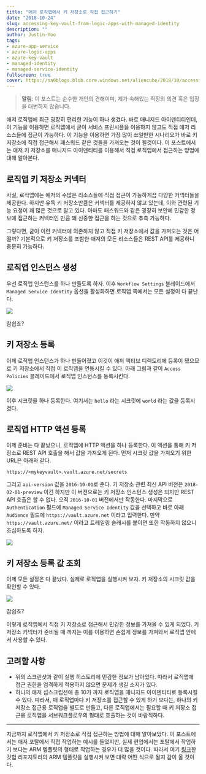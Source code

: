 ```yaml
---
title: "애저 로직앱에서 키 저장소로 직접 접근하기"
date: "2018-10-24"
slug: accessing-key-vault-from-logic-apps-with-managed-identity
description: ""
author: Justin-Yoo
tags:
- azure-app-service
- azure-logic-apps
- azure-key-vault
- managed-identity
- managed-service-identity
fullscreen: true
cover: https://sa0blogs.blob.core.windows.net/aliencube/2018/10/accessing-key-vault-from-logic-apps-with-managed-identity-00.png
---
```


> **알림**: 이 포스트는 순수한 개인의 견해이며, 제가 속해있는 직장의 의견 혹은 입장을 대변하지 않습니다.

애저 로직앱에 최근 굉장히 편리한 기능이 하나 생겼다. 바로 매니지드 아이덴티티인데, 이 기능을 이용하면 로직앱에서 굳이 서비스 프린시플을 이용하지 않고도 직접 애저 리소스들에 접근이 가능하다. 이 기능을 이용하면 가장 많이 쓰일만한 시나리오가 바로 키 저장소에 직접 접근해서 패스워드 같은 것들을 가져오는 것이 될것이다. 이 포스트에서는 애저 키 저장소를 매니지드 아이덴티티를 이용해서 직접 로직앱에서 접근하는 방법에 대해 알아본다.

## 로직앱 키 저장소 커넥터

사실, 로직앱에는 애저의 수많은 리소스들에 직접 접근이 가능하게끔 다양한 커넥터들을 제공한다. 하지만 유독 키 저장소만큼은 커넥터를 제공하지 않고 있는데, 이와 관련된 기능 요청이 꽤 많은 것으로 알고 있다. 아마도 패스워드와 같은 굉장히 보안에 민감한 정보에 접근하는 커넥터인 만큼 꽤 신중한 접근을 하는 것으로 추측 가능하다.

그렇다면, 굳이 이런 커넥터에 의존하지 않고 직접 키 저장소에서 값을 가져오는 것은 어떨까? 기본적으로 키 저장소를 포함한 애저의 모든 리소스들은 REST API를 제공하니 충분히 가능하다.

## 로직앱 인스턴스 생성

우선 로직앱 인스턴스를 하나 만들도록 하자. 이후 `Workflow Settings` 블레이드에서 `Managed Service Identity` 옵션을 활성화하면 로직앱 쪽에서는 모든 설정이 다 끝난다.

![](https://sa0blogs.blob.core.windows.net/aliencube/2018/10/accessing-key-vault-from-logic-apps-with-managed-identity-01.png)

참쉽죠?

## 키 저장소 등록

이제 로직앱 인스턴스가 하나 만들어졌고 이것이 애저 액티브 디렉토리에 등록이 됐으므로 키 저장소에서 직접 이 로직앱을 연동시킬 수 있다. 아래 그림과 같이 `Access Policies` 블레이드에서 로직앱 인스턴스를 등록시킨다.

![](https://sa0blogs.blob.core.windows.net/aliencube/2018/10/accessing-key-vault-from-logic-apps-with-managed-identity-02.png)

이후 시크릿을 하나 등록한다. 여기서는 `hello` 라는 시크릿에 `world` 라는 값을 등록시켰다.

## 로직앱 HTTP 액션 등록

이제 준비는 다 끝났으니, 로직앱에 HTTP 액션을 하나 등록한다. 이 액션을 통해 키 저장소로 REST API 호출을 해서 값을 가져오게 된다. 먼저 시크릿 값을 가져오기 위한 URL은 아래와 같다.

```
https://<mykeyvault>.vault.azure.net/secrets

```

그리고 `api-version` 값을 `2016-10-01`로 준다. 키 저장소 관련 최신 API 버전은 `2018-02-01-preview` 이긴 하지만 이 버전으로는 키 저장소 인스턴스 생성은 되지만 REST API 호출은 할 수 없다. 오직 `2016-10-01` 버전에서만 작동한다. 마지막으로 `Authentication` 필드에 `Managed Service Identity` 값을 선택하고 바로 아래 `Audience` 필드에 `https://vault.azure.net` 이라고 입력한다. 만약 `https://vault.azure.net/` 이라고 트레일링 슬래시를 붙이면 또한 작동하지 않으니 조심하도록 하자.

![](https://sa0blogs.blob.core.windows.net/aliencube/2018/10/accessing-key-vault-from-logic-apps-with-managed-identity-03.png)

## 키 저장소 등록 값 조회

이제 모든 설정은 다 끝났다. 실제로 로직앱을 실행시켜 보자. 키 저장소의 시크릿 값을 확인할 수 있다.

![](https://sa0blogs.blob.core.windows.net/aliencube/2018/10/accessing-key-vault-from-logic-apps-with-managed-identity-04.png)

참쉽죠?

이렇게 로직앱에서 직접 키 저장소로 접근해서 민감한 정보를 가져올 수 있게 되었다. 키 저장소 커넥터가 준비될 때 까지는 이를 이용하면 손쉽게 정보를 가져와서 로직앱 안에서 사용할 수 있다.

## 고려할 사항

- 위의 스크린샷과 같이 실행 히스토리에 민감한 정보가 남아있다. 따라서 로직앱에 접근 권한을 엄격하게 적용하지 않으면 문제가 생길 소지가 있다.
- 하나의 애저 섭스크립션에 총 10가 까지 로직앱을 매니지드 아이덴티티로 등록시킬 수 있다. 따라서, 매 로직앱마다 키 저장소를 접근할 수 있게 하기 보다는, 하나의 키 저장소 접근용 로직앱을 별도로 만들고, 다른 로직앱에서는 필요할 때 키 저장소 접근용 로직앱을 서브워크플로우의 형태로 호출하는 것이 바람직하다.

* * *

지금까지 로직앱에서 키 저장소로 직접 접근하는 방법에 대해 알아보았다. 이 포스트에서는 애저 포탈에서 직접 작업하는 예시를 들었지만, 실제 현업에서는 포탈에서 작업하기 보다는 ARM 템플릿의 형태로 작업하는 경우가 더 많을 것이다. 따라서 여기 [링크](https://github.com/devkimchi/Key-Vault-from-Logic-Apps)한 깃헙 리포지토리의 ARM 템플릿을 실행시켜 보면 대략 어떤 식으로 될지 감이 올 것이다.
